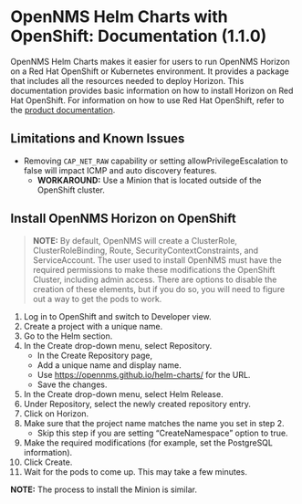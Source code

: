 # OpenNMS Helm Charts with OpenShift: Documentation (1.1.0)

OpenNMS Helm Charts makes it easier for users to run OpenNMS Horizon on a Red Hat OpenShift or Kubernetes environment. It provides a package that includes all the resources needed to deploy Horizon.
This documentation provides basic information on how to install Horizon on Red Hat OpenShift. For information on how to use Red Hat OpenShift, refer to the [product documentation](https://access.redhat.com/documentation/en-us/openshift_container_platform/).

## Limitations and Known Issues

* Removing `CAP_NET_RAW` capability or setting allowPrivilegeEscalation to false will impact ICMP and auto discovery features.
  * **WORKAROUND:** Use a Minion that is located outside of the OpenShift cluster.

## Install OpenNMS Horizon on OpenShift
> **NOTE:** By default, OpenNMS will create a ClusterRole, ClusterRoleBinding, Route, SecurityContextConstraints, and ServiceAccount. The user used to install OpenNMS must have the required permissions to make these modifications the OpenShift Cluster, including admin access. There are options to disable the creation of these elements, but if you do so, you will need to figure out a way to get the pods to work.

1. Log in to OpenShift and switch to Developer view.
2. Create a project with a unique name.
3. Go to the Helm section.
4. In the Create drop-down menu, select Repository.
    * In the Create Repository page,
    * Add a unique name and display name.
    * Use https://opennms.github.io/helm-charts/ for the URL.
    * Save the changes.
5. In the Create drop-down menu, select Helm Release.
6. Under Repository, select the newly created repository entry.
7. Click on Horizon.
8.	Make sure that the project name matches the name you set in step 2.
    * Skip this step if you are setting “CreateNamespace” option to true.
9.	Make the required modifications (for example, set the PostgreSQL information).
10.	Click Create.
11.	Wait for the pods to come up. This may take a few minutes.

**NOTE:** The process to install the Minion is similar.


